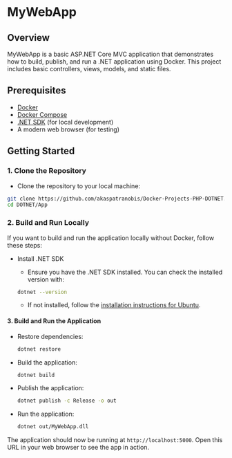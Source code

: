 
# MyWebApp

## Overview

MyWebApp is a basic ASP.NET Core MVC application that demonstrates how to build, publish, and run a .NET application using Docker. This project includes basic controllers, views, models, and static files.

## Prerequisites

- [Docker](https://docs.docker.com/get-docker/)
- [Docker Compose](https://docs.docker.com/compose/install/)
- [.NET SDK](https://learn.microsoft.com/en-us/dotnet/core/install/linux-ubuntu-install?pivots=os-linux-ubuntu-2404&tabs=dotnet8) (for local development)
- A modern web browser (for testing)

## Getting Started

### 1. Clone the Repository

- Clone the repository to your local machine:

```bash
git clone https://github.com/akaspatranobis/Docker-Projects-PHP-DOTNET.git
cd DOTNET/App
```

### 2. Build and Run Locally 

If you want to build and run the application locally without Docker, follow these steps:

- Install .NET SDK

    - Ensure you have the .NET SDK installed. You can check the installed version with:

    ```bash
    dotnet --version
    ```

    - If not installed, follow the [installation instructions for Ubuntu](https://docs.microsoft.com/en-us/dotnet/core/install/linux-ubuntu).

#### 3. Build and Run the Application

- Restore dependencies:

    ```bash
    dotnet restore
    ```

- Build the application:

    ```bash
    dotnet build
    ```

- Publish the application:

    ```bash
    dotnet publish -c Release -o out
    ```

- Run the application:

    ```bash
    dotnet out/MyWebApp.dll
    ```

The application should now be running at `http://localhost:5000`. Open this URL in your web browser to see the app in action.
